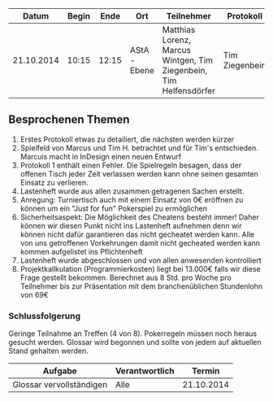 | Datum | Begin | Ende | Ort | Teilnehmer | Protokoll | Thema |
|-------|-------|------|-----|------------|-----------|-------|
| 21.10.2014 | 10:15 | 12:15 | AStA - Ebene | Matthias Lorenz, Marcus Wintgen, Tim Ziegenbein, Tim Helfensdörfer | Tim Ziegenbein | Zusammentragen des Lastenheftes aus vorher angefertigten Notizen |

## Besprochenen Themen

1. Erstes Protokoll etwas zu detailiert, die nächsten werden kürzer
2. Spielfeld von Marcus und Tim H. betrachtet und für Tim's entschieden. Marcuis macht in InDesign einen neuen Entwurf
3. Protokoll 1 enthält einen Fehler. Die Spielregeln besagen, dass der offenen Tisch jeder Zeit verlassen werden kann ohne seinen gesamten Einsatz zu verlieren. 
4. Lastenheft wurde aus allen zusammen getragenen Sachen erstellt. 
5. Anregung: Turniertisch auch mit einem Einsatz von 0€ eröffnen zu können um ein "Just for fun" Pokerspiel zu ermöglichen
6. Sicherheitsaspekt: Die Möglichkeit des Cheatens besteht immer! Daher können wir diesen Punkt nicht ins Lastenheft aufnehmen denn wir können nicht dafür garantieren das nicht gecheatet werden kann. 
Alle von uns getroffenen Vorkehrungen damit nicht gecheated werden kann kommen aufgelistet ins Pflichtenheft
7. Lastenheft wurde abgeschlossen und von allen anwesenden kontrolliert
8. Projektkallkulation (Programmierkosten) liegt bei 13.000€ falls wir diese Frage gestellt bekommen.
Berechnet aus 8 Std. pro Woche pro Teilnehmer bis zur Präsentation mit dem branchenüblichen Stundenlohn von 69€

### Schlussfolgerung

Geringe Teilnahme an Treffen (4 von 8). 
Pokerregeln müssen noch heraus gesucht werden.
Glossar wird begonnen und sollte von jedem auf aktuellen Stand gehalten werden.

| Aufgabe | Verantwortlich | Termin |
|---------|----------------|--------|
| Glossar vervollständigen | Alle | 21.10.2014 |

